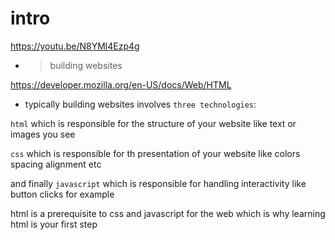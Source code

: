 # intro

https://youtu.be/N8YMl4Ezp4g

- > building websites

https://developer.mozilla.org/en-US/docs/Web/HTML

- typically building websites involves `three technologies`:

`html` which is responsible for the structure of your website like text or images you see

`css` which is responsible for th presentation of your website like colors spacing alignment etc

and finally `javascript` which is responsible for handling interactivity
like button clicks for example

html is a prerequisite to css and javascript for the web which is why learning html is your first step

